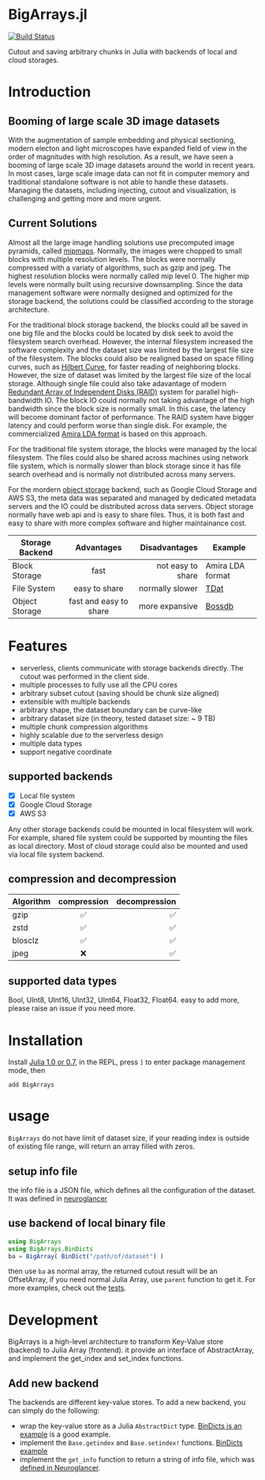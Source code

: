 BigArrays.jl
============

[![Build Status](https://travis-ci.org/seung-lab/BigArrays.jl.svg?branch=master)](https://travis-ci.org/seung-lab/BigArrays.jl)

Cutout and saving arbitrary chunks in Julia with backends of 
local and cloud storages.

# Introduction  
## Booming of large scale 3D image datasets 
With the augmentation of sample embedding and physical sectioning, modern electon and light microscopes have expanded field of view in the order of magnitudes with high resolution. As a result, we have seen a booming of large scale 3D image datasets around the world in recent years. In most cases, large scale image data can not fit in computer memory and traditional standalone software is not able to handle these datasets. Managing the datasets, including injecting, cutout and visualization, is challenging and getting more and more urgent. 

## Current Solutions  
Almost all the large image handling solutions use precomputed image pyramids, called [mipmaps](https://en.wikipedia.org/wiki/Mipmap). Normally, the images were chopped to small blocks with multiple resolution levels. The blocks were normally compressed with a variaty of algorithms, such as gzip and jpeg. The highest resolution blocks were normally called mip level 0. The higher mip levels were normally built using recursive downsampling. Since the data management software were normally designed and optimized for the storage backend, the solutions could be classified according to the storage architecture. 

For the traditional block storage backend, the blocks could all be saved in one big file and the blocks could be located by disk seek to avoid the filesystem search overhead. However, the internal filesystem increased the software complexity and the dataset size was limited by the largest file size of the filesystem. The blocks could also be realigned based on space filling curves, such as [Hilbert Curve](https://en.wikipedia.org/wiki/Hilbert_curve), for faster reading of neighboring blocks. However, the size of dataset was limited by the largest file size of the local storage. Although single file could also take adavantage of modern [Redundant Array of Independent Disks (RAID)](https://en.wikipedia.org/wiki/RAID) system for parallel high-bandwidth IO. The block IO could normally not taking advantage of the high bandwidth since the block size is normally small. In this case, the latency will become dominant factor of performance. The RAID system have bigger latency and could perform worse than single disk. For example, the commercialized [Amira LDA format](https://www.fei.com/software/amira-avizo-for-large-data-management/) is based on this approach.

For the traditional file system storage, the blocks were managed by the local filesystem. The files could also be shared across machines using network file system, which is normally slower than block storage since it has file search overhead and is normally not distributed across many servers.

For the mordern [object storage](https://en.wikipedia.org/wiki/Object_storage) backend, such as Google Cloud Storage and AWS S3, the meta data was separated and managed by dedicated metadata servers and the IO could be distributed across data servers. Object storage normally have web api and is easy to share files. Thus, it is both fast and easy to share with more complex software and higher maintainance cost.  

| Storage Backend | Advantages             | Disadvantages      | Example               |
| --------------- |:----------------------:| ------------------:| --------------------- |
| Block Storage   | fast                   | not easy to share  | Amira LDA format
| File System     | easy to share          | normally slower    | [TDat](https://www.ncbi.nlm.nih.gov/pmc/articles/PMC5534480/)
| Object Storage  | fast and easy to share | more expansive     | [Bossdb](https://bossdb.org/)

# Features
- serverless, clients communicate with storage backends directly. 
The cutout was performed in the client side. 
- multiple processes to fully use all the CPU cores
- arbitrary subset cutout (saving should be chunk size aligned)
- extensible with multiple backends
- arbitrary shape, the dataset boundary can be curve-like
- arbitrary dataset size (in theory, tested dataset size: ~ 9 TB)
- multiple chunk compression algorithms
- highly scalable due to the serverless design
- multiple data types 
- support negative coordinate

## supported backends
- [x] Local file system
- [x] Google Cloud Storage 
- [x] AWS S3 

Any other storage backends could be mounted in local filesystem will work. For example, shared file system could be supported by mounting the files as local directory. Most of cloud storage could also be mounted and used via local file system backend. 

## compression and decompression
| Algorithm     | compression        | decompression      |
| ------------- |:------------------:| ------------------:|
| gzip          | :white_check_mark: | :white_check_mark: |
| zstd          | :white_check_mark: | :white_check_mark: |
| blosclz       | :white_check_mark: | :white_check_mark: |
| jpeg          | :x:                | :white_check_mark: |

## supported data types
Bool, UInt8, UInt16, UInt32, UInt64, Float32, Float64.
easy to add more, please raise an issue if you need more.

# Installation
Install [Julia 1.0 or 0.7](https://julialang.org/downloads/), in the REPL, press `]` to enter package management mode, then 
```
add BigArrays
```

# usage

`BigArrays` do not have limit of dataset size, if your reading index is outside of existing file range, will return an array filled with zeros.

## setup info file 
the info file is a JSON file, which defines all the configuration of the dataset. It was defined in [neuroglancer](https://github.com/seung-lab/neuroglancer/wiki/Precomputed-API#info-json-file-specification) 

## use backend of local binary file 
```julia
using BigArrays
using BigArrays.BinDicts
ba = BigArray( BinDict("/path/of/dataset") )
```
then use `ba` as normal array, the returned cutout result will be an OffsetArray, if you need normal Julia Array, use `parent` function to get it. 
For more examples, check out the [tests](https://github.com/seung-lab/BigArrays.jl/blob/master/test/BinDicts.jl).

# Development
BigArrays is a high-level architecture to transform Key-Value store (backend) to Julia Array (frontend). it provide an interface of AbstractArray, and implement the get_index and set_index functions. 

## Add new backend
The backends are different key-value stores. To add a new backend, you can simply do the following:
- wrap the key-value store as a Julia `AbstractDict` type. [BinDicts is an example](https://github.com/seung-lab/BigArrays.jl/blob/master/src/backends/BinDicts.jl) is a good example. 
- implement the `Base.getindex` and `Base.setindex!` functions. [BinDicts example](https://github.com/seung-lab/BigArrays.jl/blob/master/src/backends/BinDicts.jl#L26)
- implement the `get_info` function to return a string of info file, which was [defined in Neuroglancer](https://github.com/google/neuroglancer/blob/c9a6b9948dd416997c91e655ec3d67bf6b7e771b/src/neuroglancer/datasource/precomputed/README.md).

